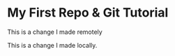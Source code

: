 # My First Repo & Git Tutorial
<!-- Make changes to your files and/or add new files.
Use git add . to add the files to the staging area.
Use git commit -m "MSG" to commit the changes to the repository.
Use git push to push the changes to the main branch of your repository. -->

This is a change I made remotely

This is a change I made locally. 
